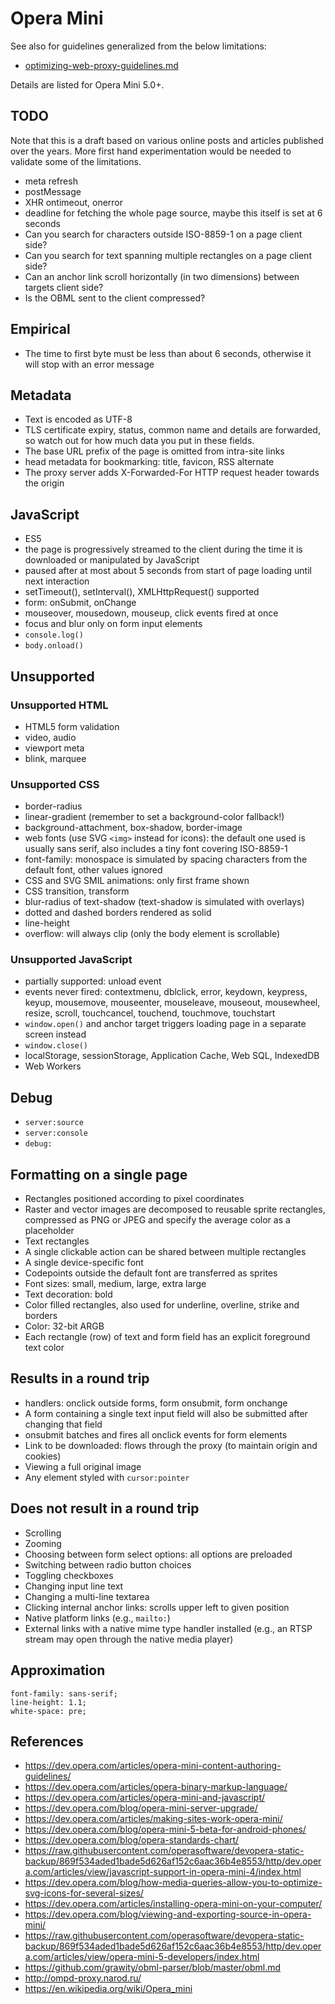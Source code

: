 # Opera Mini

See also for guidelines generalized from the below limitations:

* [optimizing-web-proxy-guidelines.md](optimizing-web-proxy-guidelines.md)

Details are listed for Opera Mini 5.0+.

## TODO

Note that this is a draft based on various online posts and articles published over the years.
More first hand experimentation would be needed to validate some of the limitations.

* meta refresh
* postMessage
* XHR ontimeout, onerror
* deadline for fetching the whole page source, maybe this itself is set at 6 seconds
* Can you search for characters outside ISO-8859-1 on a page client side?
* Can you search for text spanning multiple rectangles on a page client side?
* Can an anchor link scroll horizontally (in two dimensions) between targets client side?
* Is the OBML sent to the client compressed?

## Empirical

* The time to first byte must be less than about 6 seconds, otherwise it will stop with an error message

## Metadata

* Text is encoded as UTF-8
* TLS certificate expiry, status, common name and details are forwarded, so watch out for how much data you put in these fields.
* The base URL prefix of the page is omitted from intra-site links
* head metadata for bookmarking: title, favicon, RSS alternate
* The proxy server adds X-Forwarded-For HTTP request header towards the origin

## JavaScript

* ES5
* the page is progressively streamed to the client during the time it is downloaded or manipulated by JavaScript
* paused after at most about 5 seconds from start of page loading until next interaction
* setTimeout(), setInterval(), XMLHttpRequest() supported
* form: onSubmit, onChange
* mouseover, mousedown, mouseup, click events fired at once
* focus and blur only on form input elements
* `console.log()`
* `body.onload()`

## Unsupported

### Unsupported HTML

* HTML5 form validation
* video, audio
* viewport meta
* blink, marquee

### Unsupported CSS

* border-radius
* linear-gradient (remember to set a background-color fallback!)
* background-attachment, box-shadow, border-image
* web fonts (use SVG `<img>` instead for icons): the default one used is usually sans serif, also includes a tiny font covering ISO-8859-1
* font-family: monospace is simulated by spacing characters from the default font, other values ignored
* CSS and SVG SMIL animations: only first frame shown
* CSS transition, transform
* blur-radius of text-shadow (text-shadow is simulated with overlays)
* dotted and dashed borders rendered as solid
* line-height
* overflow: will always clip (only the body element is scrollable)

### Unsupported JavaScript

* partially supported: unload event
* events never fired: contextmenu, dblclick, error, keydown, keypress, keyup, mousemove, mouseenter, mouseleave, mouseout, mousewheel, resize, scroll, touchcancel, touchend, touchmove, touchstart
* `window.open()` and anchor target triggers loading page in a separate screen instead
* `window.close()`
* localStorage, sessionStorage, Application Cache, Web SQL, IndexedDB
* Web Workers

## Debug

* `server:source`
* `server:console`
* `debug:`

## Formatting on a single page

* Rectangles positioned according to pixel coordinates
* Raster and vector images are decomposed to reusable sprite rectangles, compressed as PNG or JPEG and specify the average color as a placeholder
* Text rectangles
* A single clickable action can be shared between multiple rectangles
* A single device-specific font
* Codepoints outside the default font are transferred as sprites
* Font sizes: small, medium, large, extra large
* Text decoration: bold
* Color filled rectangles, also used for underline, overline, strike and borders
* Color: 32-bit ARGB
* Each rectangle (row) of text and form field has an explicit foreground text color

## Results in a round trip

* handlers: onclick outside forms, form onsubmit, form onchange
* A form containing a single text input field will also be submitted after changing that field
* onsubmit batches and fires all onclick events for form elements
* Link to be downloaded: flows through the proxy (to maintain origin and cookies)
* Viewing a full original image
* Any element styled with `cursor:pointer`

## Does not result in a round trip

* Scrolling
* Zooming
* Choosing between form select options: all options are preloaded
* Switching between radio button choices
* Toggling checkboxes
* Changing input line text
* Changing a multi-line textarea
* Clicking internal anchor links: scrolls upper left to given position
* Native platform links (e.g., `mailto:`)
* External links with a native mime type handler installed (e.g., an RTSP stream may open through the native media player)

## Approximation

```
font-family: sans-serif;
line-height: 1.1;
white-space: pre;
```

## References

* https://dev.opera.com/articles/opera-mini-content-authoring-guidelines/
* https://dev.opera.com/articles/opera-binary-markup-language/
* https://dev.opera.com/articles/opera-mini-and-javascript/
* https://dev.opera.com/blog/opera-mini-server-upgrade/
* https://dev.opera.com/articles/making-sites-work-opera-mini/
* https://dev.opera.com/blog/opera-mini-5-beta-for-android-phones/
* https://dev.opera.com/blog/opera-standards-chart/
* https://raw.githubusercontent.com/operasoftware/devopera-static-backup/869f534aded1bade5d626af152c6aac36b4e8553/http/dev.opera.com/articles/view/javascript-support-in-opera-mini-4/index.html
* https://dev.opera.com/blog/how-media-queries-allow-you-to-optimize-svg-icons-for-several-sizes/
* https://dev.opera.com/articles/installing-opera-mini-on-your-computer/
* https://dev.opera.com/blog/viewing-and-exporting-source-in-opera-mini/
* https://raw.githubusercontent.com/operasoftware/devopera-static-backup/869f534aded1bade5d626af152c6aac36b4e8553/http/dev.opera.com/articles/view/opera-mini-5-developers/index.html
* https://github.com/grawity/obml-parser/blob/master/obml.md
* http://ompd-proxy.narod.ru/
* https://en.wikipedia.org/wiki/Opera_mini
